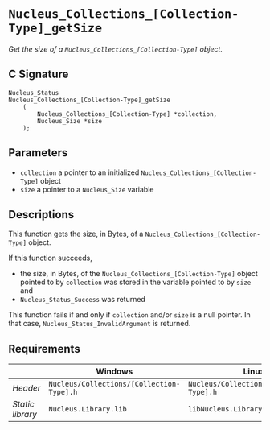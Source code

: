 # `Nucleus_Collections_[Collection-Type]_getSize`
*Get the size of a `Nucleus_Collections_[Collection-Type]` object.*

## C Signature
```
Nucleus_Status
Nucleus_Collections_[Collection-Type]_getSize
    (
        Nucleus_Collections_[Collection-Type] *collection,
        Nucleus_Size *size
    );
```

## Parameters
- `collection` a pointer to an initialized `Nucleus_Collections_[Collection-Type]` object
- `size` a pointer to a `Nucleus_Size` variable

## Descriptions
This function gets the size, in Bytes, of a `Nucleus_Collections_[Collection-Type]` object.

If this function succeeds,
- the size, in Bytes, of the `Nucleus_Collections_[Collection-Type]` object pointed to by `collection` was stored in the
  variable pointed to by `size` and
- `Nucleus_Status_Success` was returned

This function fails if and only if `collection` and/or `size` is a null pointer.
In that case, `Nucleus_Status_InvalidArgument` is returned.

## Requirements

|                      | Windows                                   | Linux                                     |
|----------------------|-------------------------------------------|-------------------------------------------|
| *Header*             | `Nucleus/Collections/[Collection-Type].h` | `Nucleus/Collections/[Collection-Type].h` |
| *Static library*     | `Nucleus.Library.lib`                     | `libNucleus.Library.a`                    |
